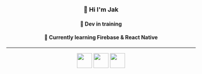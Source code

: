 <div align="center">
  
### 👋 Hi I'm Jak

#### 🥷 Dev in training

#### 🌱 Currently learning **Firebase & React Native**
<hr>
  <img src="https://cdn.jsdelivr.net/gh/devicons/devicon@latest/icons/javascript/javascript-original.svg" width="40px"/>
  <img src="https://cdn.jsdelivr.net/gh/devicons/devicon@latest/icons/typescript/typescript-original.svg" width="40px"/>
  <img src="https://cdn.jsdelivr.net/gh/devicons/devicon@latest/icons/react/react-original.svg" width="40px"/>
</div>
